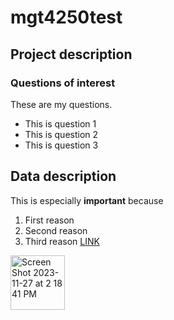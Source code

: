 # mgt4250test
## Project description
### Questions of interest
These are my questions. 
- This is question 1
- This is question 2
- This is question 3
## Data description
This is especially **important** because 
1. First reason
2. Second reason
3. Third reason [LINK](www.elon.edu)
<img width="87" alt="Screen Shot 2023-11-27 at 2 18 41 PM" src="https://github.com/jbanford/mgt4250test/assets/152214680/380d4ffc-a9e5-4d5b-877b-93e674260f5f">
